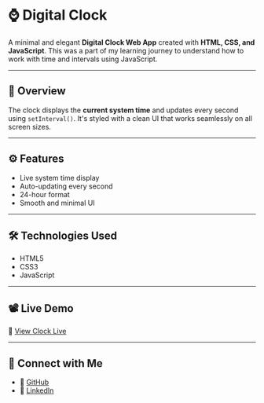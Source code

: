 # ⌚ Digital Clock

A minimal and elegant **Digital Clock Web App** created with **HTML, CSS, and JavaScript**. This was a part of my learning journey to understand how to work with time and intervals using JavaScript.

---

## 📝 Overview

The clock displays the **current system time** and updates every second using `setInterval()`. It's styled with a clean UI that works seamlessly on all screen sizes.

---

## ⚙️ Features

- Live system time display
- Auto-updating every second
- 24-hour format
- Smooth and minimal UI

---

## 🛠️ Technologies Used

- HTML5
- CSS3
- JavaScript

---

## 📽️ Live Demo

🔗 [View Clock Live](#)

---

## 👤 Connect with Me

- 🔗 [GitHub](https://github.com/TanmayMargaj35)
- 🔗 [LinkedIn](https://www.linkedin.com/in/tanmay-margaj-5598542bb)
